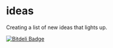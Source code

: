 ideas
=====

Creating a list of new ideas that lights up.


[![Bitdeli Badge](https://d2weczhvl823v0.cloudfront.net/arvind-naidu/ideas/trend.png)](https://bitdeli.com/free "Bitdeli Badge")

